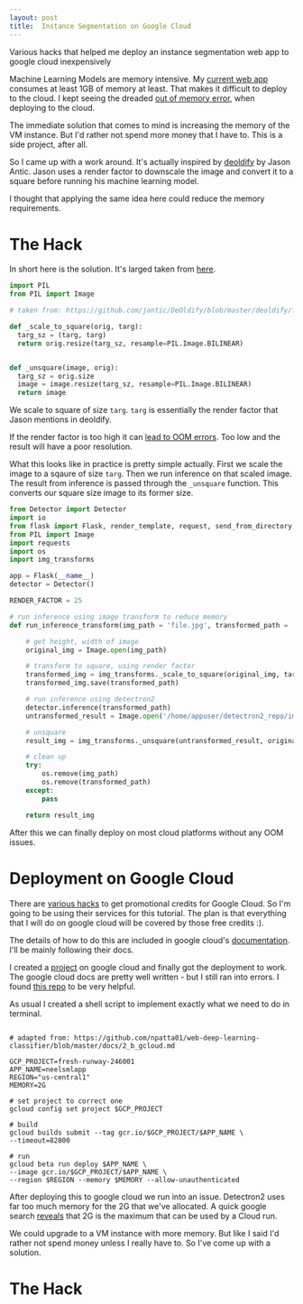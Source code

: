 ```yaml
---
layout: post
title:  Instance Segmentation on Google Cloud
---
```


Various hacks that helped me deploy an instance segmentation web app to google cloud inexpensively


Machine Learning Models are memory intensive. My [current web app](https://spiyer99.github.io/Detectron2-Web-App/) consumes at least 1GB of memory at least. That makes it difficult to deploy to the cloud. I kept seeing the dreaded [out of memory error](https://en.wikipedia.org/wiki/Out_of_memory), when deploying to the cloud.

The immediate solution that comes to mind is increasing the memory of the VM instance. But I'd rather not spend more money that I have to. This is a side project, after all. 

So I came up with a work around. It's actually inspired by [deoldify](https://github.com/jantic/DeOldify/tree/master/deoldify) by Jason Antic. Jason uses a render factor to downscale the image and convert it to a square before running his machine learning model. 

I thought that applying the same idea here could reduce the memory requirements. 

# The Hack

In short here is the solution. It's larged taken from [here](https://github.com/jantic/DeOldify/blob/master/deoldify/filters.py).

```python
import PIL
from PIL import Image

# taken from: https://github.com/jantic/DeOldify/blob/master/deoldify/filters.py

def _scale_to_square(orig, targ):
  targ_sz = (targ, targ)
  return orig.resize(targ_sz, resample=PIL.Image.BILINEAR)


def _unsquare(image, orig):
  targ_sz = orig.size
  image = image.resize(targ_sz, resample=PIL.Image.BILINEAR)
  return image

```

We scale to square of size `targ`. `targ` is essentially the render factor that Jason mentions in deoldify. 

If the render factor is too high it can [lead to OOM errors](https://github.com/jantic/DeOldify/blob/edac73edf1d3557f95a71f860cffd6c4c91f66f0/deoldify/filters.py#L58). Too low and the result will have a poor resolution. 

What this looks like in practice is pretty simple actually. First we scale the image to a sqaure of size `targ`. Then we run inference on that scaled image. The result from inference is passed through the `_unsquare` function. This converts our square size image to its former size. 

```python
from Detector import Detector
import io
from flask import Flask, render_template, request, send_from_directory, send_file
from PIL import Image
import requests
import os
import img_transforms

app = Flask(__name__)
detector = Detector()

RENDER_FACTOR = 25

# run inference using image transform to reduce memory
def run_inference_transform(img_path = 'file.jpg', transformed_path = 'file_transformed.jpg'):

	# get height, width of image
	original_img = Image.open(img_path)

	# transform to square, using render factor
	transformed_img = img_transforms._scale_to_square(original_img, targ=RENDER_FACTOR*16)
	transformed_img.save(transformed_path)

	# run inference using detectron2
	detector.inference(transformed_path)
	untransformed_result = Image.open('/home/appuser/detectron2_repo/img.jpg')

	# unsquare
	result_img = img_transforms._unsquare(untransformed_result, original_img)

	# clean up
	try:
		os.remove(img_path)
		os.remove(transformed_path)
	except:
		pass

	return result_img
```

After this we can finally deploy on most cloud platforms without any OOM issues. 


# Deployment on Google Cloud

There are [various hacks](https://medium.com/@jaychapel/4-ways-to-get-google-cloud-credits-c4b7256ff862) to get promotional credits for Google Cloud. So I'm going to be using their services for this tutorial. The plan is that everything that I will do on google cloud will be covered by those free credits :). 

The details of how to do this are included in google cloud's [documentation](https://cloud.google.com/run/docs/quickstarts/build-and-deploy). I'll be mainly following their docs. 

I created a [project](https://cloud.google.com/resource-manager/docs/creating-managing-projects) on google cloud and finally got the deployment to work. The google cloud docs are pretty well written - but I still ran into errors. I found [this repo](https://github.com/npatta01/web-deep-learning-classifier/) to be very helpful.

As usual I created a shell script to implement exactly what we need to do in terminal. 

```shell

# adapted from: https://github.com/npatta01/web-deep-learning-classifier/blob/master/docs/2_b_gcloud.md

GCP_PROJECT=fresh-runway-246001
APP_NAME=neelsmlapp
REGION="us-central1"
MEMORY=2G

# set project to correct one
gcloud config set project $GCP_PROJECT

# build 
gcloud builds submit --tag gcr.io/$GCP_PROJECT/$APP_NAME \
--timeout=82800

# run
gcloud beta run deploy $APP_NAME \
--image gcr.io/$GCP_PROJECT/$APP_NAME \
--region $REGION --memory $MEMORY --allow-unauthenticated

```

After deploying this to google cloud we run into an issue. Detectron2 uses far too much memory for the 2G that we've allocated. A quick google search [reveals](https://cloud.google.com/run/docs/configuring/memory-limits) that 2G is the maximum that can be used by a Cloud run.

We could upgrade to a VM instance with more memory. But like I said I'd rather not spend money unless I really have to. So I've come up with a solution. 

# The Hack







